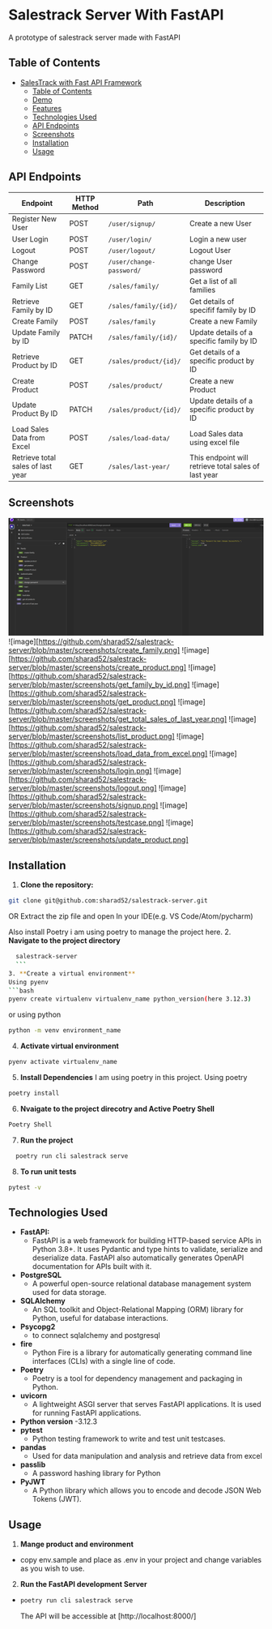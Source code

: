 # Salestrack Server With FastAPI

A prototype of salestrack server made with FastAPI 

## Table of Contents

- [SalesTrack with Fast API Framework](#)
  - [Table of Contents](#table-of-contents)
  - [Demo](#demo)
  - [Features](#features)
  - [Technologies Used](#technologies-used)
  - [API Endpoints](#api-endpoints)
  - [Screenshots](#screenshots)
  - [Installation](#installation)
  - [Usage](#usage)




## API Endpoints



| Endpoint                          | HTTP Method | Path                                      | Description                                             |
|-----------------------------------|-------------|-------------------------------------------|---------------------------------------------------------|
| Register New User                 | POST        | `/user/signup/`                           | Create a new User                                       |
| User Login                        | POST        | `/user/login/`                            | Login  a new user                                       |
| Logout                            | POST        | `/user/logout/`                           | Logout User                                             |
| Change Password                   | POST        | `/user/change-password/`                  | change User password                                    |
| Family List                       | GET         | `/sales/family/`                          | Get a list of all families                              |
| Retrieve Family by ID             | GET         | `/sales/family/{id}/`                     | Get details of specifif family by ID                    |
| Create Family                     | POST        | `/sales/family`                           | Create a new Family                                     |
| Update Family by ID               | PATCH       | `/sales/family/{id}/`                     | Update details of a specific family by ID               |
| Retrieve Product by ID            | GET         | `/sales/product/{id}/`                    | Get details of a specific product by ID                 |
| Create Product                    | POST        | `/sales/product/`                         | Create a new Product                                    |
| Update Product By ID              | PATCH       | `/sales/product/{id}/`                    | Update details of a specific product by ID              |
| Load Sales Data from Excel        | POST        | `/sales/load-data/`                       | Load Sales data using excel file                        | 
| Retrieve total sales of last year | GET         | `/sales/last-year/`                       | This endpoint will retrieve total sales of last year    |


## Screenshots
![image](https://github.com/sharad52/salestrack-server/blob/master/screenshots/change_password.png)
![image][https://github.com/sharad52/salestrack-server/blob/master/screenshots/create_family.png]
![image][https://github.com/sharad52/salestrack-server/blob/master/screenshots/create_product.png]
![image][https://github.com/sharad52/salestrack-server/blob/master/screenshots/get_family_by_id.png]
![image][https://github.com/sharad52/salestrack-server/blob/master/screenshots/get_product.png]
![image][https://github.com/sharad52/salestrack-server/blob/master/screenshots/get_total_sales_of_last_year.png]
![image][https://github.com/sharad52/salestrack-server/blob/master/screenshots/list_product.png]
![image][https://github.com/sharad52/salestrack-server/blob/master/screenshots/load_data_from_excel.png]
![image][https://github.com/sharad52/salestrack-server/blob/master/screenshots/login.png]
![image][https://github.com/sharad52/salestrack-server/blob/master/screenshots/logout.png]
![image][https://github.com/sharad52/salestrack-server/blob/master/screenshots/signup.png]
![image][https://github.com/sharad52/salestrack-server/blob/master/screenshots/testcase.png]
![image][https://github.com/sharad52/salestrack-server/blob/master/screenshots/update_product.png]
## Installation
1. **Clone the repository:**
  ```bash
  git clone git@github.com:sharad52/salestrack-server.git
  ```
  OR
  Extract the zip file and open In your IDE(e.g. VS Code/Atom/pycharm)

  Also install Poetry i am using poetry to manage the project here.
2. **Navigate to the project directory**
  ```bash
    salestrack-server
    ```
3. **Create a virtual environment**
  Using pyenv 
  ```bash
  pyenv create virtualenv virtualenv_name python_version(here 3.12.3)
  ```
  or using python
  ```bash
  python -m venv environment_name
  ```

4. **Activate virtual environment**
  ```bash
  pyenv activate virtualenv_name
  ```


5. **Install Dependencies**
 I am using poetry in this project.
 Using poetry
 ```bash
 poetry install
 ```
6. **Nvaigate to the project direcotry and Active Poetry Shell**
  ```bash
  Poetry Shell
  ```
7. **Run the project**
  ```bash
    poetry run cli salestrack serve
  ```
8. **To run unit tests**
  ```bash
  pytest -v
  ```

## Technologies Used
- **FastAPI:**
  - FastAPI is a web framework for building HTTP-based service APIs in Python 3.8+. It uses Pydantic and type hints to validate, serialize and deserialize data. FastAPI also automatically generates OpenAPI documentation for APIs built with it.
- **PostgreSQL**
  - A powerful open-source relational database management system used for data storage.
- **SQLAlchemy**
  - An SQL toolkit and Object-Relational Mapping (ORM) library for Python, useful for database interactions.
- **Psycopg2**
  - to connect sqlalchemy and postgresql
- **fire**
  - Python Fire is a library for automatically generating command line interfaces (CLIs) with a single line of code.
- **Poetry**
  - Poetry is a tool for dependency management and packaging in Python.
- **uvicorn**
  - A lightweight ASGI server that serves FastAPI applications. It is used for running FastAPI applications.
- **Python version**
  -3.12.3
- **pytest**
  - Python testing framework to write and test unit testcases.
- **pandas**
  - Used for data manipulation and analysis and retrieve data from excel
- **passlib**
  - A password hashing library for Python
- **PyJWT**
  - A Python library which allows you to encode and decode JSON Web Tokens (JWT). 

## Usage
1. **Mange product and environment**
  - copy env.sample and place as .env in your project and change variables as you wish to use.
2. **Run the FastAPI development Server**
  - ```bash
    poetry run cli salestrack serve
    ```
    The API will be accessible at [http://localhost:8000/]



